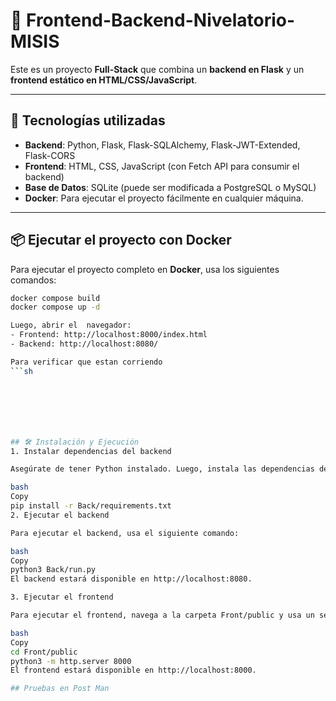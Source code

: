 # 🎯 Frontend-Backend-Nivelatorio-MISIS

Este es un proyecto **Full-Stack** que combina un **backend en Flask** y un **frontend estático en HTML/CSS/JavaScript**.

---

## 🚀 Tecnologías utilizadas
- **Backend**: Python, Flask, Flask-SQLAlchemy, Flask-JWT-Extended, Flask-CORS
- **Frontend**: HTML, CSS, JavaScript (con Fetch API para consumir el backend)
- **Base de Datos**: SQLite (puede ser modificada a PostgreSQL o MySQL)
- **Docker**: Para ejecutar el proyecto fácilmente en cualquier máquina.

---

## 📦 Ejecutar el proyecto con Docker
Para ejecutar el proyecto completo en **Docker**, usa los siguientes comandos:

```sh
docker compose build
docker compose up -d

Luego, abrir el  navegador:
- Frontend: http://localhost:8000/index.html
- Backend: http://localhost:8080/

Para verificar que estan corriendo
```sh







## 🛠️ Instalación y Ejecución
1. Instalar dependencias del backend

Asegúrate de tener Python instalado. Luego, instala las dependencias del backend:

bash
Copy
pip install -r Back/requirements.txt
2. Ejecutar el backend

Para ejecutar el backend, usa el siguiente comando:

bash
Copy
python3 Back/run.py
El backend estará disponible en http://localhost:8080.

3. Ejecutar el frontend

Para ejecutar el frontend, navega a la carpeta Front/public y usa un servidor HTTP simple:

bash
Copy
cd Front/public
python3 -m http.server 8000
El frontend estará disponible en http://localhost:8000.

## Pruebas en Post Man



